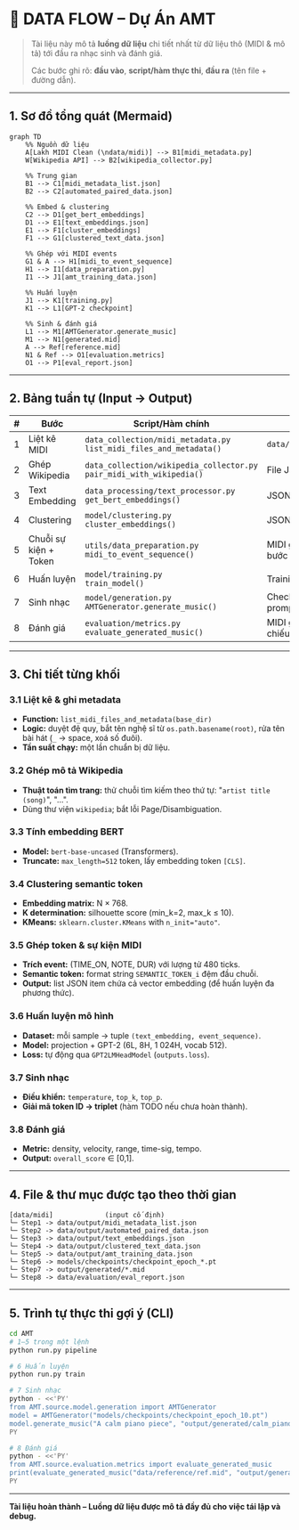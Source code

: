 # 🔄 DATA FLOW – Dự Án AMT

> Tài liệu này mô tả **luồng dữ liệu** chi tiết nhất từ dữ liệu thô (MIDI & mô tả) tới đầu ra nhạc sinh và đánh giá.
>
> Các bước ghi rõ: **đầu vào**, **script/hàm thực thi**, **đầu ra** (tên file + đường dẫn).

---

## 1. Sơ đồ tổng quát (Mermaid)
```mermaid
graph TD
    %% Nguồn dữ liệu
    A[Lakh MIDI Clean (\ndata/midi)] --> B1[midi_metadata.py]
    W[Wikipedia API] --> B2[wikipedia_collector.py]

    %% Trung gian
    B1 --> C1[midi_metadata_list.json]
    B2 --> C2[automated_paired_data.json]

    %% Embed & clustering
    C2 --> D1[get_bert_embeddings]
    D1 --> E1[text_embeddings.json]
    E1 --> F1[cluster_embeddings]
    F1 --> G1[clustered_text_data.json]

    %% Ghép với MIDI events
    G1 & A --> H1[midi_to_event_sequence]
    H1 --> I1[data_preparation.py]
    I1 --> J1[amt_training_data.json]

    %% Huấn luyện
    J1 --> K1[training.py]
    K1 --> L1[GPT-2 checkpoint]

    %% Sinh & đánh giá
    L1 --> M1[AMTGenerator.generate_music]
    M1 --> N1[generated.mid]
    A --> Ref[reference.mid]
    N1 & Ref --> O1[evaluation.metrics]
    O1 --> P1[eval_report.json]
```

---

## 2. Bảng tuần tự (Input → Output)
| # | Bước | Script/Hàm chính | Đầu vào | Đầu ra |
|---|------|------------------|---------|--------|
| 1 | Liệt kê MIDI | `data_collection/midi_metadata.py` <br> `list_midi_files_and_metadata()` | `data/midi/**/*.mid` | `data/output/midi_metadata_list.json` |
| 2 | Ghép Wikipedia | `data_collection/wikipedia_collector.py` <br> `pair_midi_with_wikipedia()` | File JSON bước 1 | `data/output/automated_paired_data.json` (thêm `text_description`) |
| 3 | Text Embedding | `data_processing/text_processor.py` <br> `get_bert_embeddings()` | JSON bước 2 | `data/output/text_embeddings.json` (thêm `embedding`) |
| 4 | Clustering | `model/clustering.py` <br> `cluster_embeddings()` | JSON bước 3 | `data/output/clustered_text_data.json` (thêm `semantic_token`) |
| 5 | Chuỗi sự kiện + Token | `utils/data_preparation.py` <br> `midi_to_event_sequence()` | MIDI gốc + JSON bước 4 | `data/output/amt_training_data.json` (chứa `combined_sequence_for_amt`) |
| 6 | Huấn luyện | `model/training.py` <br> `train_model()` | Training JSON | `models/checkpoints/checkpoint_epoch_*.pt` |
| 7 | Sinh nhạc | `model/generation.py` <br> `AMTGenerator.generate_music()` | Checkpoint + prompt text | `output/generated/*.mid` |
| 8 | Đánh giá | `evaluation/metrics.py` <br> `evaluate_generated_music()` | MIDI gốc tham chiếu + MIDI sinh | `data/evaluation/eval_report.json` |

---

## 3. Chi tiết từng khối
### 3.1 Liệt kê & ghi metadata
- **Function:** `list_midi_files_and_metadata(base_dir)`  
- **Logic:** duyệt đệ quy, bắt tên nghệ sĩ từ `os.path.basename(root)`, rửa tên bài hát (`_` → space, xoá số đuôi).  
- **Tần suất chạy:** một lần chuẩn bị dữ liệu.

### 3.2 Ghép mô tả Wikipedia
- **Thuật toán tìm trang:** thử chuỗi tìm kiếm theo thứ tự: "`artist title (song)`", "…".  
- Dùng thư viện `wikipedia`; bắt lỗi Page/Disambiguation.

### 3.3 Tính embedding BERT
- **Model:** `bert-base-uncased` (Transformers).  
- **Truncate:** `max_length=512` token, lấy embedding token `[CLS]`.

### 3.4 Clustering semantic token
- **Embedding matrix:** N × 768.  
- **K determination:** silhouette score (min_k=2, max_k ≤ 10).  
- **KMeans:** `sklearn.cluster.KMeans` with `n_init="auto"`.

### 3.5 Ghép token & sự kiện MIDI
- **Trích event:** (TIME_ON, NOTE, DUR) với lượng tử 480 ticks.  
- **Semantic token:** format string `SEMANTIC_TOKEN_i` đệm đầu chuỗi.  
- **Output:** list JSON item chứa cả vector embedding (để huấn luyện đa phương thức).

### 3.6 Huấn luyện mô hình
- **Dataset:** mỗi sample → tuple `(text_embedding, event_sequence)`.
- **Model:** projection + GPT-2 (6L, 8H, 1 024H, vocab 512).  
- **Loss:** tự động qua `GPT2LMHeadModel` (`outputs.loss`).

### 3.7 Sinh nhạc
- **Điều khiển:** `temperature`, `top_k`, `top_p`.  
- **Giải mã token ID → triplet** (hàm TODO nếu chưa hoàn thành).

### 3.8 Đánh giá
- **Metric:** density, velocity, range, time-sig, tempo.  
- **Output:** `overall_score` ∈ [0,1].

---

## 4. File & thư mục được tạo theo thời gian
```text
[data/midi]             (input cố định)
└─ Step1 -> data/output/midi_metadata_list.json
└─ Step2 -> data/output/automated_paired_data.json
└─ Step3 -> data/output/text_embeddings.json
└─ Step4 -> data/output/clustered_text_data.json
└─ Step5 -> data/output/amt_training_data.json
└─ Step6 -> models/checkpoints/checkpoint_epoch_*.pt
└─ Step7 -> output/generated/*.mid
└─ Step8 -> data/evaluation/eval_report.json
```

---

## 5. Trình tự thực thi gợi ý (CLI)
```bash
cd AMT
# 1–5 trong một lệnh
python run.py pipeline

# 6 Huấn luyện
python run.py train

# 7 Sinh nhạc
python - <<'PY'
from AMT.source.model.generation import AMTGenerator
model = AMTGenerator("models/checkpoints/checkpoint_epoch_10.pt")
model.generate_music("A calm piano piece", "output/generated/calm_piano.mid")
PY

# 8 Đánh giá
python - <<'PY'
from AMT.source.evaluation.metrics import evaluate_generated_music
print(evaluate_generated_music("data/reference/ref.mid", "output/generated/calm_piano.mid"))
PY
```

---
**Tài liệu hoàn thành – Luồng dữ liệu được mô tả đầy đủ cho việc tái lập và debug.** 
